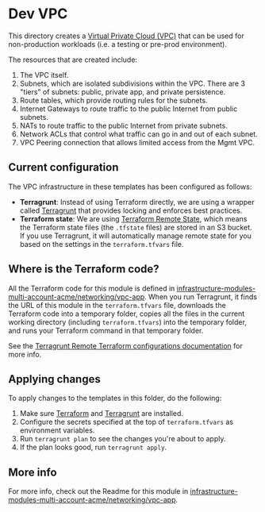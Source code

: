 # Dev VPC

This directory creates a [Virtual Private Cloud (VPC)](https://aws.amazon.com/vpc/) that can be used for non-production
workloads (i.e. a testing or pre-prod environment).

The resources that are created include:

1. The VPC itself.
1. Subnets, which are isolated subdivisions within the VPC. There are 3 "tiers" of subnets: public, private app, and
   private persistence.
1. Route tables, which provide routing rules for the subnets.
1. Internet Gateways to route traffic to the public Internet from public subnets.
1. NATs to route traffic to the public Internet from private subnets.
1. Network ACLs that control what traffic can go in and out of each subnet.
1. VPC Peering connection that allows limited access from the Mgmt VPC.

## Current configuration

The VPC infrastructure in these templates has been configured as follows:

* **Terragrunt**: Instead of using Terraform directly, we are using a wrapper called
  [Terragrunt](https://github.com/gruntwork-io/terragrunt) that provides locking and enforces best practices.
* **Terraform state**: We are using [Terraform Remote State](https://www.terraform.io/docs/state/remote/), which
  means the Terraform state files (the `.tfstate` files) are stored in an S3 bucket. If you use Terragrunt, it will
  automatically manage remote state for you based on the settings in the `terraform.tfvars` file.

## Where is the Terraform code?

All the Terraform code for this module is defined in [infrastructure-modules-multi-account-acme/networking/vpc-app](https://github.com/gruntwork-io/infrastructure-modules-multi-account-acme/tree/master/networking/vpc-app).
When you run Terragrunt, it finds the URL of this module in the `terraform.tfvars` file, downloads the Terraform code into
a temporary folder, copies all the files in the current working directory (including `terraform.tfvars`) into the
temporary folder, and runs your Terraform command in that temporary folder.

See the [Terragrunt Remote Terraform configurations
documentation](https://github.com/gruntwork-io/terragrunt#remote-terraform-configurations) for more info.

## Applying changes

To apply changes to the templates in this folder, do the following:

1. Make sure [Terraform](https://www.terraform.io/) and [Terragrunt](https://github.com/gruntwork-io/terragrunt) are
   installed.
1. Configure the secrets specified at the top of `terraform.tfvars` as environment variables.
1. Run `terragrunt plan` to see the changes you're about to apply.
1. If the plan looks good, run `terragrunt apply`.

## More info

For more info, check out the Readme for this module in [infrastructure-modules-multi-account-acme/networking/vpc-app](https://github.com/gruntwork-io/infrastructure-modules-multi-account-acme/tree/master/networking/vpc-app).